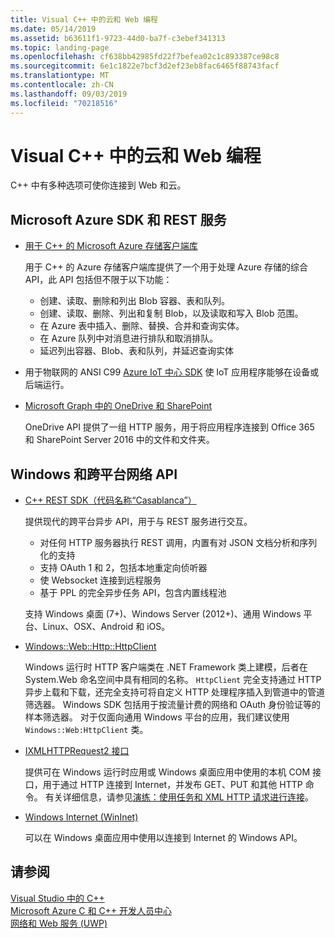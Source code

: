 ```yaml
---
title: Visual C++ 中的云和 Web 编程
ms.date: 05/14/2019
ms.assetid: b63611f1-9723-44d0-ba7f-c3ebef341313
ms.topic: landing-page
ms.openlocfilehash: cf638bb42985fd22f7befea02c1c893387ce98c8
ms.sourcegitcommit: 6e1c1822e7bcf3d2ef23eb8fac6465f88743facf
ms.translationtype: MT
ms.contentlocale: zh-CN
ms.lasthandoff: 09/03/2019
ms.locfileid: "70218516"
---
```

# <a name="cloud-and-web-programming-in-visual-c"></a>Visual C++ 中的云和 Web 编程

C++ 中有多种选项可使你连接到 Web 和云。

## <a name="microsoft-azure-sdks-and-rest-services"></a>Microsoft Azure SDK 和 REST 服务

- [用于 C++ 的 Microsoft Azure 存储客户端库](https://azure.github.io/azure-storage-cpp/)

  用于 C++ 的 Azure 存储客户端库提供了一个用于处理 Azure 存储的综合 API，此 API 包括但不限于以下功能：

  - 创建、读取、删除和列出 Blob 容器、表和队列。
  - 创建、读取、删除、列出和复制 Blob，以及读取和写入 Blob 范围。
  - 在 Azure 表中插入、删除、替换、合并和查询实体。
  - 在 Azure 队列中对消息进行排队和取消排队。
  - 延迟列出容器、Blob、表和队列，并延迟查询实体

- 用于物联网的 ANSI C99 [Azure IoT 中心 SDK](/azure/iot-hub/iot-hub-devguide-sdks) 使 IoT 应用程序能够在设备或后端运行。

- [Microsoft Graph 中的 OneDrive 和 SharePoint](https://dev.onedrive.com/README.htm)

  OneDrive API 提供了一组 HTTP 服务，用于将应用程序连接到 Office 365 和 SharePoint Server 2016 中的文件和文件夹。

## <a name="windows-and-cross-platform-networking-apis"></a>Windows 和跨平台网络 API

- [C++ REST SDK（代码名称“Casablanca”）](https://github.com/Microsoft/cpprestsdk)

  提供现代的跨平台异步 API，用于与 REST 服务进行交互。

  - 对任何 HTTP 服务器执行 REST 调用，内置有对 JSON 文档分析和序列化的支持
  - 支持 OAuth 1 和 2，包括本地重定向侦听器
  - 使 Websocket 连接到远程服务
  - 基于 PPL 的完全异步任务 API，包含内置线程池

  支持 Windows 桌面 (7+)、Windows Server (2012+)、通用 Windows 平台、Linux、OSX、Android 和 iOS。

- [Windows::Web::Http::HttpClient](/uwp/api/windows.web.http.httpclient)

  Windows 运行时 HTTP 客户端类在 .NET Framework 类上建模，后者在 System.Web 命名空间中具有相同的名称。 `HttpClient` 完全支持通过 HTTP 异步上载和下载，还完全支持可将自定义 HTTP 处理程序插入到管道中的管道筛选器。 Windows SDK 包括用于按流量计费的网络和 OAuth 身份验证等的样本筛选器。 对于仅面向通用 Windows 平台的应用，我们建议使用 `Windows::Web:HttpClient` 类。

- [IXMLHTTPRequest2 接口](/windows/win32/api/msxml6/nn-msxml6-ixmlhttprequest2)

  提供可在 Windows 运行时应用或 Windows 桌面应用中使用的本机 COM 接口，用于通过 HTTP 连接到 Internet，并发布 GET、PUT 和其他 HTTP 命令。 有关详细信息，请参见[演练：使用任务和 XML HTTP 请求进行连接](../parallel/concrt/walkthrough-connecting-using-tasks-and-xml-http-requests.md)。

- [Windows Internet (WinInet)](/windows/win32/WinInet/portal)

  可以在 Windows 桌面应用中使用以连接到 Internet 的 Windows API。

## <a name="see-also"></a>请参阅

[Visual Studio 中的 C++](../overview/visual-cpp-in-visual-studio.md) <br/>
[Microsoft Azure C 和 C++ 开发人员中心](https://azure.microsoft.com/develop/cpp/) <br/>
[网络和 Web 服务 (UWP)](/windows/uwp/networking/)
